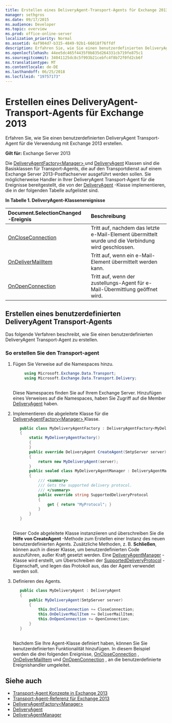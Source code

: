 ```yaml
---
title: Erstellen eines DeliveryAgent-Transport-Agents für Exchange 2013
manager: sethgros
ms.date: 09/17/2015
ms.audience: Developer
ms.topic: overview
ms.prod: office-online-server
localization_priority: Normal
ms.assetid: 4af904d7-b315-4849-92b1-66018f76ffdf
description: Erfahren Sie, wie Sie einen benutzerdefinierten DeliveryAgent Transport-Agent für die Verwendung mit Exchange 2013 erstellen.
ms.openlocfilehash: 44ee5dc465f4435f0b835d264331cb719fe875c1
ms.sourcegitcommit: 34041125dc8c5f993b21cebfc4f8b72f0fd2cb6f
ms.translationtype: MT
ms.contentlocale: de-DE
ms.lasthandoff: 06/25/2018
ms.locfileid: "19757173"
---
```

# <a name="create-a-deliveryagent-transport-agent-for-exchange-2013"></a>Erstellen eines DeliveryAgent-Transport-Agents für Exchange 2013

Erfahren Sie, wie Sie einen benutzerdefinierten DeliveryAgent Transport-Agent für die Verwendung mit Exchange 2013 erstellen.
  
**Gilt für:** Exchange Server 2013
  
Die [DeliveryAgentFactory\<Manager\> ](https://msdn.microsoft.com/library/Microsoft.Exchange.Data.Transport.Delivery.DeliveryAgentFactory`1.aspx) und [DeliveryAgent](https://msdn.microsoft.com/library/Microsoft.Exchange.Data.DeliveryType.DeliveryAgent.aspx) Klassen sind die Basisklassen für Transport-Agents, die auf den Transportdienst auf einem Exchange Server 2013-Postfachserver ausgeführt werden sollen. Sie möglicherweise Handler in Ihrer DeliveryAgent Transport-Agent für die Ereignisse bereitgestellt, die von der [DeliveryAgent](https://msdn.microsoft.com/library/Microsoft.Exchange.Data.DeliveryType.DeliveryAgent.aspx) -Klasse implementieren, die in der folgenden Tabelle aufgelistet sind. 
  
**In Tabelle 1. DeliveryAgent-Klassenereignisse**

|Document.SelectionChanged **-Ereignis**|**Beschreibung**|
|:-----|:-----|
|[OnCloseConnection](https://msdn.microsoft.com/library/Microsoft.Exchange.Data.Transport.Delivery.DeliveryAgent.OnCloseConnection.aspx) <br/> |Tritt auf, nachdem das letzte e-Mail-Element übermittelt wurde und die Verbindung wird geschlossen.  <br/> |
|[OnDeliverMailItem](https://msdn.microsoft.com/library/Microsoft.Exchange.Data.Transport.Delivery.DeliveryAgent.OnDeliverMailItem.aspx) <br/> |Tritt auf, wenn ein e-Mail-Element übermittelt werden kann.  <br/> |
|[OnOpenConnection](https://msdn.microsoft.com/library/Microsoft.Exchange.Data.Transport.Delivery.DeliveryAgent.OnOpenConnection.aspx) <br/> |Tritt auf, wenn der zustellungs-Agent für e-Mail-Übermittlung geöffnet wird.  <br/> |
   
## <a name="creating-a-custom-deliveryagent-transport-agent"></a>Erstellen eines benutzerdefinierten DeliveryAgent Transport-Agents

Das folgende Verfahren beschreibt, wie Sie einen benutzerdefinierten DeliveryAgent Transport-Agent zu erstellen. 
  
### <a name="to-create-the-transport-agent"></a>So erstellen Sie den Transport-agent

1. Fügen Sie Verweise auf die Namespaces hinzu.
    
   ```cs
        using Microsoft.Exchange.Data.Transport;
        using Microsoft.Exchange.Data.Transport.Delivery;
    
   ```

   Diese Namespaces finden Sie auf Ihrem Exchange Server. Hinzufügen eines Verweises auf die Namespaces, haben Sie Zugriff auf die Member [DeliveryAgent](https://msdn.microsoft.com/library/Microsoft.Exchange.Data.DeliveryType.DeliveryAgent.aspx) haben. 
    
2. Implementieren die abgeleitete Klasse für die [DeliveryAgentFactory\<Manager\> ](https://msdn.microsoft.com/library/Microsoft.Exchange.Data.Transport.Delivery.DeliveryAgentFactory`1.aspx) Klasse. 
    
   ```cs
      public class MyDeliveryAgentFactory : DeliveryAgentFactory<MyDeliveryAgentFactory.MyDeliveryAgentManager>
      {
          static MyDeliveryAgentFactory()
          {
          }
          public override DeliveryAgent CreateAgent(SmtpServer server)
          {
              return new MyDeliveryAgent(server);
          }
          public sealed class MyDeliveryAgentManager : DeliveryAgentManager
          {
              /// <summary>
              /// Gets the supported delivery protocol.
              /// </summary>
              public override string SupportedDeliveryProtocol
              {
                  get { return "MyProtocol"; }
              }
          }
      }
  
   ```

   Dieser Code abgeleitete Klasse instanziieren und überschreiben Sie die **Hilfe von CreateAgent** -Methode zum Erstellen einer Instanz des neuen benutzerdefinierten Agents. Zusätzliche Methoden, z. B. **Schließen**, können auch in dieser Klasse, um benutzerdefinierten Code auszuführen, außer Kraft gesetzt werden. Eine [DeliveryAgentManager](https://msdn.microsoft.com/library/Microsoft.Exchange.Data.Transport.Delivery.DeliveryAgentManager.aspx) -Klasse wird erstellt, um Überschreiben der [SupportedDeliveryProtocol](https://msdn.microsoft.com/library/Microsoft.Exchange.Data.Transport.Delivery.DeliveryAgentManager.SupportedDeliveryProtocol.aspx) -Eigenschaft, und legen das Protokoll aus, das der Agent verwendet werden soll. 
    
3. Definieren des Agents.
    
   ```cs
      public class MyDeliveryAgent : DeliveryAgent
      {
          public MyDeliveryAgent(SmtpServer server)
          {
              this.OnCloseConnection += CloseConnection;
              this.OnDeliverMailItem += DeliverMailItem;
              this.OnOpenConnection += OpenConnection;
          }
      }
  
   ```

   Nachdem Sie Ihre Agent-Klasse definiert haben, können Sie Sie benutzerdefinierten Funktionalität hinzufügen. In diesem Beispiel werden die drei folgenden Ereignisse, [OnCloseConnection](https://msdn.microsoft.com/library/Microsoft.Exchange.Data.Transport.Delivery.DeliveryAgent.OnCloseConnection.aspx) , [OnDeliverMailItem](https://msdn.microsoft.com/library/Microsoft.Exchange.Data.Transport.Delivery.DeliveryAgent.OnDeliverMailItem.aspx) und [OnOpenConnection](https://msdn.microsoft.com/library/Microsoft.Exchange.Data.Transport.Delivery.DeliveryAgent.OnOpenConnection.aspx) , an die benutzerdefinierte Ereignishandler umgeleitet. 
    
## <a name="see-also"></a>Siehe auch

- [Transport-Agent Konzepte in Exchange 2013](transport-agent-concepts-in-exchange-2013.md)
- [Transport-Agent-Referenz für Exchange 2013](transport-agent-reference-for-exchange-2013.md)    
- [DeliveryAgentFactory\<Manager\>](https://msdn.microsoft.com/library/Microsoft.Exchange.Data.Transport.Delivery.DeliveryAgentFactory`1.aspx)   
- [DeliveryAgent](https://msdn.microsoft.com/library/Microsoft.Exchange.Data.DeliveryType.DeliveryAgent.aspx)    
- [DeliveryAgentManager](https://msdn.microsoft.com/library/Microsoft.Exchange.Data.Transport.Delivery.DeliveryAgentManager.aspx)
    


